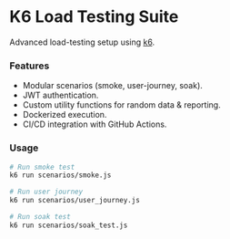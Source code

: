 # K6 Load Testing Suite

Advanced load-testing setup using [k6](https://k6.io).

### Features
- Modular scenarios (smoke, user-journey, soak).
- JWT authentication.
- Custom utility functions for random data & reporting.
- Dockerized execution.
- CI/CD integration with GitHub Actions.

### Usage

```bash
# Run smoke test
k6 run scenarios/smoke.js

# Run user journey
k6 run scenarios/user_journey.js

# Run soak test
k6 run scenarios/soak_test.js
